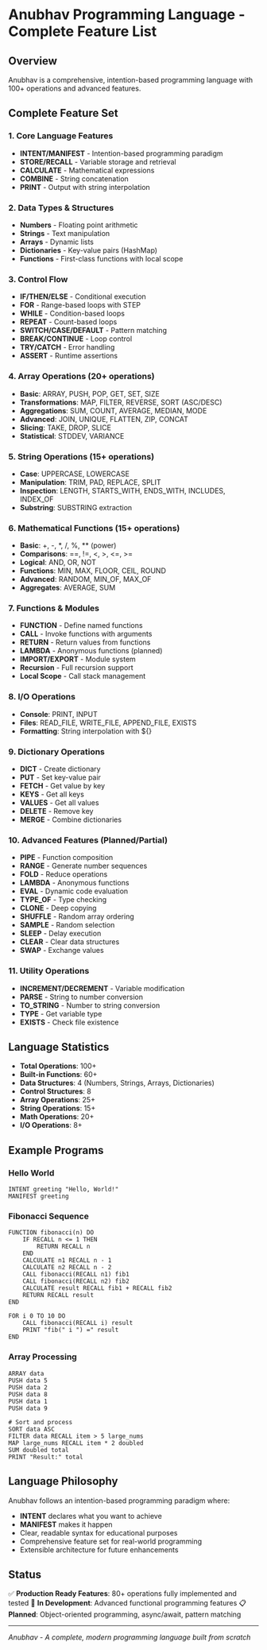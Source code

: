# Anubhav Programming Language - Complete Feature List

## Overview
Anubhav is a comprehensive, intention-based programming language with 100+ operations and advanced features.

## Complete Feature Set

### 1. Core Language Features
- **INTENT/MANIFEST** - Intention-based programming paradigm
- **STORE/RECALL** - Variable storage and retrieval
- **CALCULATE** - Mathematical expressions
- **COMBINE** - String concatenation
- **PRINT** - Output with string interpolation

### 2. Data Types & Structures
- **Numbers** - Floating point arithmetic
- **Strings** - Text manipulation
- **Arrays** - Dynamic lists
- **Dictionaries** - Key-value pairs (HashMap)
- **Functions** - First-class functions with local scope

### 3. Control Flow
- **IF/THEN/ELSE** - Conditional execution
- **FOR** - Range-based loops with STEP
- **WHILE** - Condition-based loops
- **REPEAT** - Count-based loops
- **SWITCH/CASE/DEFAULT** - Pattern matching
- **BREAK/CONTINUE** - Loop control
- **TRY/CATCH** - Error handling
- **ASSERT** - Runtime assertions

### 4. Array Operations (20+ operations)
- **Basic**: ARRAY, PUSH, POP, GET, SET, SIZE
- **Transformations**: MAP, FILTER, REVERSE, SORT (ASC/DESC)
- **Aggregations**: SUM, COUNT, AVERAGE, MEDIAN, MODE
- **Advanced**: JOIN, UNIQUE, FLATTEN, ZIP, CONCAT
- **Slicing**: TAKE, DROP, SLICE
- **Statistical**: STDDEV, VARIANCE

### 5. String Operations (15+ operations)
- **Case**: UPPERCASE, LOWERCASE
- **Manipulation**: TRIM, PAD, REPLACE, SPLIT
- **Inspection**: LENGTH, STARTS_WITH, ENDS_WITH, INCLUDES, INDEX_OF
- **Substring**: SUBSTRING extraction

### 6. Mathematical Functions (15+ operations)
- **Basic**: +, -, *, /, %, ** (power)
- **Comparisons**: ==, !=, <, >, <=, >=
- **Logical**: AND, OR, NOT
- **Functions**: MIN, MAX, FLOOR, CEIL, ROUND
- **Advanced**: RANDOM, MIN_OF, MAX_OF
- **Aggregates**: AVERAGE, SUM

### 7. Functions & Modules
- **FUNCTION** - Define named functions
- **CALL** - Invoke functions with arguments
- **RETURN** - Return values from functions
- **LAMBDA** - Anonymous functions (planned)
- **IMPORT/EXPORT** - Module system
- **Recursion** - Full recursion support
- **Local Scope** - Call stack management

### 8. I/O Operations
- **Console**: PRINT, INPUT
- **Files**: READ_FILE, WRITE_FILE, APPEND_FILE, EXISTS
- **Formatting**: String interpolation with ${}

### 9. Dictionary Operations
- **DICT** - Create dictionary
- **PUT** - Set key-value pair
- **FETCH** - Get value by key
- **KEYS** - Get all keys
- **VALUES** - Get all values
- **DELETE** - Remove key
- **MERGE** - Combine dictionaries

### 10. Advanced Features (Planned/Partial)
- **PIPE** - Function composition
- **RANGE** - Generate number sequences
- **FOLD** - Reduce operations
- **LAMBDA** - Anonymous functions
- **EVAL** - Dynamic code evaluation
- **TYPE_OF** - Type checking
- **CLONE** - Deep copying
- **SHUFFLE** - Random array ordering
- **SAMPLE** - Random selection
- **SLEEP** - Delay execution
- **CLEAR** - Clear data structures
- **SWAP** - Exchange values

### 11. Utility Operations
- **INCREMENT/DECREMENT** - Variable modification
- **PARSE** - String to number conversion
- **TO_STRING** - Number to string conversion
- **TYPE** - Get variable type
- **EXISTS** - Check file existence

## Language Statistics
- **Total Operations**: 100+
- **Built-in Functions**: 60+
- **Data Structures**: 4 (Numbers, Strings, Arrays, Dictionaries)
- **Control Structures**: 8
- **Array Operations**: 25+
- **String Operations**: 15+
- **Math Operations**: 20+
- **I/O Operations**: 8+

## Example Programs

### Hello World
```anubhav
INTENT greeting "Hello, World!"
MANIFEST greeting
```

### Fibonacci Sequence
```anubhav
FUNCTION fibonacci(n) DO
    IF RECALL n <= 1 THEN
        RETURN RECALL n
    END
    CALCULATE n1 RECALL n - 1
    CALCULATE n2 RECALL n - 2
    CALL fibonacci(RECALL n1) fib1
    CALL fibonacci(RECALL n2) fib2
    CALCULATE result RECALL fib1 + RECALL fib2
    RETURN RECALL result
END

FOR i 0 TO 10 DO
    CALL fibonacci(RECALL i) result
    PRINT "fib(" i ") =" result
END
```

### Array Processing
```anubhav
ARRAY data
PUSH data 5
PUSH data 2
PUSH data 8
PUSH data 1
PUSH data 9

# Sort and process
SORT data ASC
FILTER data RECALL item > 5 large_nums
MAP large_nums RECALL item * 2 doubled
SUM doubled total
PRINT "Result:" total
```

## Language Philosophy
Anubhav follows an intention-based programming paradigm where:
- **INTENT** declares what you want to achieve
- **MANIFEST** makes it happen
- Clear, readable syntax for educational purposes
- Comprehensive feature set for real-world programming
- Extensible architecture for future enhancements

## Status
✅ **Production Ready Features**: 80+ operations fully implemented and tested
🚧 **In Development**: Advanced functional programming features
📋 **Planned**: Object-oriented programming, async/await, pattern matching

---
*Anubhav - A complete, modern programming language built from scratch*